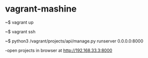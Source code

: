 # vagrant-mashine

~$ vagrant up

~$ vagrant ssh

~$ python3 /vagrant/projects/api/manage.py runserver 0.0.0.0:8000

-open projects in browser at http://192.168.33.3:8000
